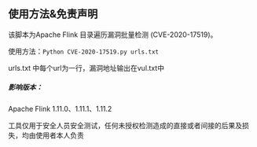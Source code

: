 ## 使用方法&免责声明

该脚本为Apache Flink 目录遍历漏洞批量检测 (CVE-2020-17519)。

使用方法：`Python CVE-2020-17519.py urls.txt`

urls.txt 中每个url为一行，漏洞地址输出在vul.txt中

##### 影响版本：

Apache Flink 1.11.0、1.11.1、1.11.2



工具仅用于安全人员安全测试，任何未授权检测造成的直接或者间接的后果及损失，均由使用者本人负责
